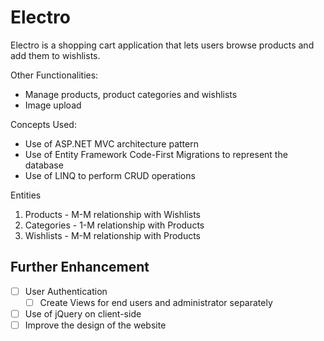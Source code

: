 # Electro

Electro is a shopping cart application that lets users browse products and add them to wishlists.

Other Functionalities:
* Manage products, product categories and wishlists
* Image upload

Concepts Used:
* Use of ASP.NET MVC architecture pattern
* Use of Entity Framework Code-First Migrations to represent the database
* Use of LINQ to perform CRUD operations

Entities
1. Products - M-M relationship with Wishlists
2. Categories - 1-M relationship with Products
3. Wishlists - M-M relationship with Products

## Further Enhancement
- [ ] User Authentication
  - [ ] Create Views for end users and administrator separately  
- [ ] Use of jQuery on client-side 
- [ ] Improve the design of the website
